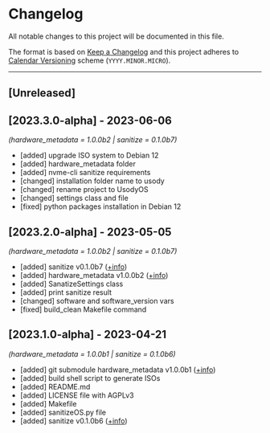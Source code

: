# Changelog
All notable changes to this project will be documented in this file.

The format is based on [Keep a Changelog](https://keepachangelog.com/en/1.1.0/)
and this project adheres to [Calendar Versioning](https://calver.org/#scheme) scheme (`YYYY.MINOR.MICRO`).

----
## [Unreleased]


## [2023.3.0-alpha] - 2023-06-06
_(hardware_metadata = 1.0.0b2 | sanitize = 0.1.0b7)_
- [added] upgrade ISO system to Debian 12
- [added] hardware_metadata folder
- [added] nvme-cli sanitize requirements
- [changed] installation folder name to usody
- [changed] rename project to UsodyOS
- [changed] settings class and file
- [fixed] python packages installation in Debian 12

## [2023.2.0-alpha] - 2023-05-05
_(hardware_metadata = 1.0.0b2 | sanitize = 0.1.0b7)_
- [added] sanitize v0.1.0b7 ([+info](https://github.com/usody/sanitize/blob/dev/CHANGELOG.md#010-beta7))
- [added] hardware_metadata v1.0.0b2 ([+info](https://github.com/usody/hardware_metadata/blob/testing/CHANGELOG.md#100-beta2---2023-05-05))
- [added] SanatizeSettings class
- [added] print sanitize result 
- [changed] software and software_version vars
- [fixed] build_clean Makefile command

## [2023.1.0-alpha] - 2023-04-21
_(hardware_metadata = 1.0.0b1 | sanitize = 0.1.0b6)_
- [added] git submodule hardware_metadata v1.0.0b1 ([+info](https://github.com/usody/hardware_metadata/blob/testing/CHANGELOG.md#100-beta1))
- [added] build shell script to generate ISOs
- [added] README.md
- [added] LICENSE file with AGPLv3
- [added] Makefile
- [added] sanitizeOS.py file
- [added] sanitize v0.1.0b6 ([+info](https://github.com/usody/sanitize/blob/prod/CHANGELOG.md#010-beta6))
